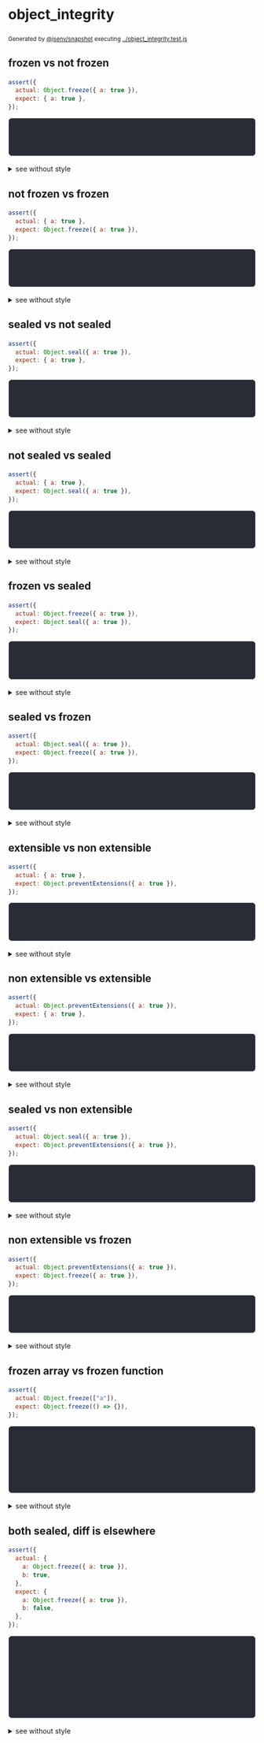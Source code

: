 # object_integrity

<sub>
  Generated by <a href="https://github.com/jsenv/core/tree/main/packages/independent/snapshot">@jsenv/snapshot</a> executing <a href="../object_integrity.test.js">../object_integrity.test.js</a>
</sub>

## frozen vs not frozen

```js
assert({
  actual: Object.freeze({ a: true }),
  expect: { a: true },
});
```

![img](frozen_vs_not_frozen/throw.svg)

<details>
  <summary>see without style</summary>

```console
AssertionError: actual and expect are different

actual: Object.freeze({ a: true })
expect: { a: true }
```

</details>


## not frozen vs frozen

```js
assert({
  actual: { a: true },
  expect: Object.freeze({ a: true }),
});
```

![img](not_frozen_vs_frozen/throw.svg)

<details>
  <summary>see without style</summary>

```console
AssertionError: actual and expect are different

actual: { a: true }
expect: Object.freeze({ a: true })
```

</details>


## sealed vs not sealed

```js
assert({
  actual: Object.seal({ a: true }),
  expect: { a: true },
});
```

![img](sealed_vs_not_sealed/throw.svg)

<details>
  <summary>see without style</summary>

```console
AssertionError: actual and expect are different

actual: Object.seal({ a: true })
expect: { a: true }
```

</details>


## not sealed vs sealed

```js
assert({
  actual: { a: true },
  expect: Object.seal({ a: true }),
});
```

![img](not_sealed_vs_sealed/throw.svg)

<details>
  <summary>see without style</summary>

```console
AssertionError: actual and expect are different

actual: { a: true }
expect: Object.seal({ a: true })
```

</details>


## frozen vs sealed

```js
assert({
  actual: Object.freeze({ a: true }),
  expect: Object.seal({ a: true }),
});
```

![img](frozen_vs_sealed/throw.svg)

<details>
  <summary>see without style</summary>

```console
AssertionError: actual and expect are different

actual: Object.freeze({ a: true })
expect: Object.seal({ a: true })
```

</details>


## sealed vs frozen

```js
assert({
  actual: Object.seal({ a: true }),
  expect: Object.freeze({ a: true }),
});
```

![img](sealed_vs_frozen/throw.svg)

<details>
  <summary>see without style</summary>

```console
AssertionError: actual and expect are different

actual: Object.seal({ a: true })
expect: Object.freeze({ a: true })
```

</details>


## extensible vs non extensible

```js
assert({
  actual: { a: true },
  expect: Object.preventExtensions({ a: true }),
});
```

![img](extensible_vs_non_extensible/throw.svg)

<details>
  <summary>see without style</summary>

```console
AssertionError: actual and expect are different

actual: { a: true }
expect: Object.preventExtensions({ a: true })
```

</details>


## non extensible vs extensible

```js
assert({
  actual: Object.preventExtensions({ a: true }),
  expect: { a: true },
});
```

![img](non_extensible_vs_extensible/throw.svg)

<details>
  <summary>see without style</summary>

```console
AssertionError: actual and expect are different

actual: Object.preventExtensions({ a: true })
expect: { a: true }
```

</details>


## sealed vs non extensible

```js
assert({
  actual: Object.seal({ a: true }),
  expect: Object.preventExtensions({ a: true }),
});
```

![img](sealed_vs_non_extensible/throw.svg)

<details>
  <summary>see without style</summary>

```console
AssertionError: actual and expect are different

actual: Object.seal({ a: true })
expect: Object.preventExtensions({ a: true })
```

</details>


## non extensible vs frozen

```js
assert({
  actual: Object.preventExtensions({ a: true }),
  expect: Object.freeze({ a: true }),
});
```

![img](non_extensible_vs_frozen/throw.svg)

<details>
  <summary>see without style</summary>

```console
AssertionError: actual and expect are different

actual: Object.preventExtensions({ a: true })
expect: Object.freeze({ a: true })
```

</details>


## frozen array vs frozen function

```js
assert({
  actual: Object.freeze(["a"]),
  expect: Object.freeze(() => {}),
});
```

![img](frozen_array_vs_frozen_function/throw.svg)

<details>
  <summary>see without style</summary>

```console
AssertionError: actual and expect are different

actual: Object.freeze([
  "a",
])
expect: Object.freeze(() => {
  [source code],
})
```

</details>


## both sealed, diff is elsewhere

```js
assert({
  actual: {
    a: Object.freeze({ a: true }),
    b: true,
  },
  expect: {
    a: Object.freeze({ a: true }),
    b: false,
  },
});
```

![img](both_sealed__diff_is_elsewhere/throw.svg)

<details>
  <summary>see without style</summary>

```console
AssertionError: actual and expect are different

actual: {
  a: Object.freeze({ a: true }),
  b: true,
}
expect: {
  a: Object.freeze({ a: true }),
  b: false,
}
```

</details>
